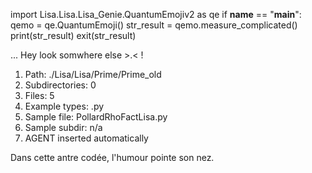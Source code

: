 
import Lisa.Lisa.Lisa_Genie.QuantumEmojiv2 as qe
if __name__ == "__main__":
  qemo = qe.QuantumEmoji()
  str_result = qemo.measure_complicated()
  print(str_result)
  exit(str_result)

... Hey look somwhere else >.< !

1. Path: ./Lisa/Lisa/Prime/Prime_old
2. Subdirectories: 0
3. Files: 5
4. Example types: .py
5. Sample file: PollardRhoFactLisa.py
6. Sample subdir: n/a
7. AGENT inserted automatically

Dans cette antre codée, l'humour pointe son nez.
